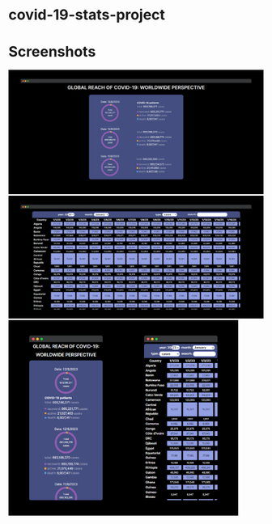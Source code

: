 ﻿# covid-19-stats-project

# Screenshots

  <img src="/src/img/screen1.png" >
  <img src="/src/img/screen2.png" >


<div style="display: flex;">
  <img src="/src/img/screen3.png" style="width: 45%;">
  <img src="/src/img/screen4.png" style="width: 45%;">
</div>
